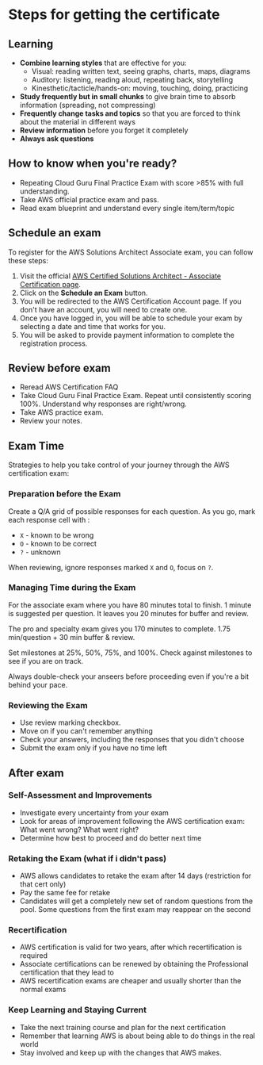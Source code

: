 # Steps for getting the certificate

## Learning

- **Combine learning styles** that are effective for you:
  - Visual: reading written text, seeing graphs, charts, maps, diagrams
  - Auditory: listening, reading aloud, repeating back, storytelling
  - Kinesthetic/tacticle/hands-on: moving, touching, doing, practicing
- **Study frequently but in small chunks** to give brain time to absorb information (spreading, not compressing)
- **Frequently change tasks and topics** so that you are forced to think about the material in different ways
- **Review information** before you forget it completely
- **Always ask questions**


## How to know when you're ready?

- Repeating Cloud Guru Final Practice Exam with score >85% with full understanding.
- Take AWS official practice exam and pass.
- Read exam blueprint and understand every single item/term/topic


## Schedule an exam

To register for the AWS Solutions Architect Associate exam, you can follow these steps:

1. Visit the official [AWS Certified Solutions Architect - Associate Certification page](https://aws.amazon.com/certification/certified-solutions-architect-associate/).
2. Click on the **Schedule an Exam** button.
3. You will be redirected to the AWS Certification Account page. If you don't have an account, you will need to create one.
4. Once you have logged in, you will be able to schedule your exam by selecting a date and time that works for you.
5. You will be asked to provide payment information to complete the registration process.


## Review before exam

- Reread AWS Certification FAQ
- Take Cloud Guru Final Practice Exam. Repeat until consistently scoring 100%. Understand why responses are right/wrong.
- Take AWS practice exam.
- Review your notes.


## Exam Time

Strategies to help you take control of your journey through the AWS certification exam:

### Preparation before the Exam

Create a Q/A grid of possible responses for each question. As you go, mark each response cell with :
  - `X` - known to be wrong
  - `O` - known to be correct
  - `?` - unknown

When reviewing, ignore responses marked `X` and `O`, focus on `?`.

### Managing Time during the Exam

For the associate exam where you have 80 minutes total to finish. 1 minute is suggested per question. It leaves you 20 minutes for buffer and review.

The pro and specialty exam gives you 170 minutes to complete. 1.75 min/question + 30 min buffer & review.

Set milestones at 25%, 50%, 75%, and 100%. Check against milestones to see if you are on track.

Always double-check your anseers before proceeding even if you're a bit behind your pace.

### Reviewing the Exam
- Use review marking checkbox.
- Move on if you can't remember anything
- Check your answers, including the responses that you didn't choose
- Submit the exam only if you have no time left


## After exam

### Self-Assessment and Improvements
- Investigate every uncertainty from your exam
- Look for areas of improvement following the AWS certification exam: What went wrong? What went right?
- Determine how best to proceed and do better next time

### Retaking the Exam (what if i didn't pass)
- AWS allows candidates to retake the exam after 14 days (restriction for that cert only)
- Pay the same fee for retake
- Candidates will get a completely new set of random questions from the pool. Some questions from the first exam may reappear on the second

### Recertification
- AWS certification is valid for two years, after which recertification is required
- Associate certifications can be renewed by obtaining the Professional certification that they lead to
- AWS recertification exams are cheaper and usually shorter than the normal exams

### Keep Learning and Staying Current
- Take the next training course and plan for the next certification
- Remember that learning AWS is about being able to do things in the real world
- Stay involved and keep up with the changes that AWS makes.